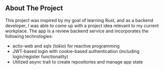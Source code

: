 ## About The Project

This project was inspired by my goal of learning Rust, and as a backend developer, I was able to come up with a project idea relevant to my current workplace. The app is a review backend service and incorporates the following technologies:

* actix-web and sqlx (tokio) for reactive programming
* JWT-based login with cookie-based authentication (including login/register functionality)
* Utilized async trait to create repositories and manage app state


